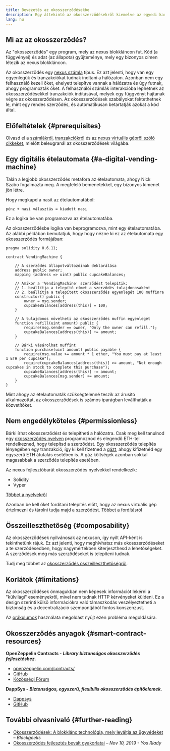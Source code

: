 ```yaml
---
title: Bevezetés az okosszerződésekbe
description: Egy áttekintő az okosszerződésekről kiemelve az egyedi karakterisztikájukat és a határaikat.
lang: hu
---
```


## Mi az az okosszerződés?

Az "okosszerződés" egy program, mely az nexus blokkláncon fut. Kód (a függvényei) és adat (az állapota) gyűjteménye, mely egy bizonyos címen létezik az nexus blokkláncon.

Az okosszerződés egy [nexus számla](/developers/docs/accounts/) típus. Ez azt jelenti, hogy van egy egyenlegük és tranzakciókat tudnak indítani a hálózaton. Azonban nem egy felhasználó kezeli őket, ehelyett telepítve vannak a hálózatra és úgy futnak, ahogy programozták őket. A felhasználói számlák interakcióba léphetnek az okosszerződésekkel tranzakciók indításával, melyek egy függvényt hajtanak végre az okosszerződésen. Az okosszerződések szabályokat fektethetnek le, mint egy rendes szerződés, és automatikusan betartatják azokat a kód által.

## Előfeltételek {#prerequisites}

Olvasd el a [számlákról](/developers/docs/accounts/), [tranzakciókról](/developers/docs/transactions/) és az [nexus virtuális gépről szóló cikkeket](/developers/docs/evm/), mielőtt beleugranál az okosszerződések világába.

## Egy digitális ételautomata {#a-digital-vending-machine}

Talán a legjobb okosszerződés metafora az ételautomata, ahogy Nick Szabo fogalmazta meg. A megfelelő bemenetekkel, egy bizonyos kimenet jön létre.

Hogy megkapd a nasit az ételautomatából:

```
pénz + nasi választás = kiadott nasi
```

Ez a logika be van programozva az ételautomatába.

Az okosszerződésbe logika van beprogramozva, mint egy ételautomatába. Az alábbi példában bemutatjuk, hogy hogy nézne ki ez az ételautomata egy okosszerződés formájában:

```solidity
pragma solidity 0.6.11;

contract VendingMachine {

    // A szerződés állapotváltozóinak deklarálása
    address public owner;
    mapping (address => uint) public cupcakeBalances;

    // Amikor a 'VendingMachine' szerződést telepítik:
    // 1. beállítja a telepítő címet a szerződés tulajdonosaként
    // 2. beállítja a telepített okosszerződés egyenlegét 100 muffinra
    constructor() public {
        owner = msg.sender;
        cupcakeBalances[address(this)] = 100;
    }

    // A tulajdonos növelheti az okosszerződés muffin egyenlegét
    function refill(uint amount) public {
        require(msg.sender == owner, "Only the owner can refill.");
        cupcakeBalances[address(this)] += amount;
    }

    // Bárki vásárolhat muffint
    function purchase(uint amount) public payable {
        require(msg.value >= amount * 1 ether, "You must pay at least 1 ETH per cupcake");
        require(cupcakeBalances[address(this)] >= amount, "Not enough cupcakes in stock to complete this purchase");
        cupcakeBalances[address(this)] -= amount;
        cupcakeBalances[msg.sender] += amount;
    }
}
```

Mint ahogy az ételautomaták szükségtelenné teszik az árusító alkalmazottat, az okosszerződések is számos iparágban leválthatják a közvetítőket.

## Nem engedélyköteles {#permissionless}

Bárki írhat okosszerződést és telepítheti a hálózatra. Csak meg kell tanulnod egy [okosszerződés nyelven](/developers/docs/smart-contracts/languages/) programoznod és elegendő ETH-tel rendelkezned, hogy telepítsd a szerződést. Egy okosszerződés telepítés lényegében egy tranzakció, így ki kell fizetned a [gázt](/developers/docs/gas/), ahogy kifizetnéd egy egyszerű ETH átutalás esetében is. A gáz költségek azonban sokkal magasabbak a szerződés telepítés esetében.

Az nexus fejlesztőbarát okosszerződés nyelvekkel rendelkezik:

- Solidity
- Vyper

[Többet a nyelvekről](/developers/docs/smart-contracts/languages/)

Azonban be kell őket fordítani telepítés előtt, hogy az nexus virtuális gép értelmezni és tárolni tudja majd a szerződést. [Többet a fordításról](/developers/docs/smart-contracts/compiling/)

## Összeilleszthetőség {#composability}

Az okosszerződések nyilvánosak az nexuson, így nyílt API-ként is tekinthetünk rájuk. Ez azt jelenti, hogy meghívhatsz más okosszerződéseket a te szerződésedben, hogy nagymértékben kiterjeszthesd a lehetőségeket. A szerződések még más szerződéseket is telepíteni tudnak.

Tudj meg többet az [okosszerződés összeilleszthetőségről](/developers/docs/smart-contracts/composability/).

## Korlátok {#limitations}

Az okosszerződések önmagukban nem képesek információt lekérni a "külvilági" eseményekről, mivel nem tudnak HTTP kérvényeket küldeni. Ez a design szerinti külső információkra való támaszkodás veszélyeztetheti a biztonság és a decentralizáció szempontjából fontos konszenzust.

Az [orákulumok](/developers/docs/oracles/) használata megoldást nyújt ezen probléma megoldására.

## Okosszerződés anyagok {#smart-contract-resources}

**OpenZeppelin Contracts -** **_Library biztonságos okosszerződés fejlesztéshez._**

- [openzeppelin.com/contracts/](https://openzeppelin.com/contracts/)
- [GitHub](https://github.com/OpenZeppelin/openzeppelin-contracts)
- [Közösségi Fórum](https://forum.openzeppelin.com/c/general/16)

**DappSys -** **_Biztonságos, egyszerű, flexibilis okosszerződés építőelemek._**

- [Dappsys](https://dappsys.readthedocs.io/)
- [GitHub](https://github.com/dapphub/dappsys)

## További olvasnivaló {#further-reading}

- [Okosszerződések: A blokklánc technológia, mely leváltja az ügyvédeket](https://blockgeeks.com/guides/smart-contracts/) _– Blockgeeks_
- [Okosszerződés fejlesztés bevált gyakorlatai](https://yos.io/2019/11/10/smart-contract-development-best-practices/) _– Nov 10, 2019 - Yos Riady_
